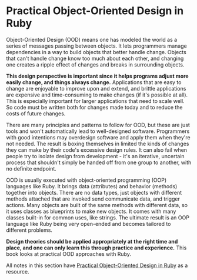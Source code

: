 # Practical Object-Oriented Design in Ruby

Object-Oriented Design (OOD) means one has modeled the world as a series of messages passing between objects. It lets programmers manage dependencies in a way to build objects that better handle change. Objects that can't handle change know too much about each other, and changing one creates a ripple effect of changes and breaks in surrounding objects.

**This design perspective is important since it helps programs adjust more easily change, and things always change.** Applications that are easy to change are enjoyable to improve upon and extend, and brittle applications are expensive and time-consuming to make changes (if it's possible at all). This is especially important for larger applications that need to scale well. So code must be written both for changes made today and to reduce the costs of future changes.

There are many principles and patterns to follow for OOD, but these are just tools and won't automatically lead to well-designed software. Programmers with good intentions may overdesign software and apply them when they're not needed. The result is boxing themselves in limited the kinds of changes they can make by their code's excessive design rules. It can also fail when people try to isolate design from development - it's an iterative, uncertain process that shouldn't simply be handed off from one group to another, with no definite endpoint.

OOD is usually executed with object-oriented programming (OOP) languages like Ruby. It brings data (attributes) and behavior (methods) together into objects. There are no data types, just objects with different methods attached that are invoked send communicate data, and trigger actions. Many objects are built of the same methods with different data, so it uses classes as blueprints to make new objects. It comes with many classes built-in for common uses, like strings. The ultimate result is an OOP language like Ruby being very open-ended and becomes tailored to different problems.

**Design theories should be applied appropriately at the right time and place, and one can only learn this through practice and experience.** This book looks at practical OOD approaches with Ruby.

All notes in this section have [Practical Object-Oriented Design in Ruby](https://www.amazon.com/Practical-Object-Oriented-Design-Ruby-Addison-Wesley/dp/0321721330) as a resource.
